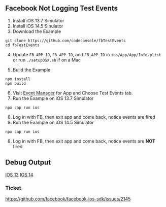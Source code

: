 ## Facebook Not Logging Test Events

1. Install iOS 13.7 Simulator
2. Install iOS 14.5 Sinulator
3. Download the Example
```
git clone https://github.com/codeconsole/fbTestEvents
cd fbTestEvents
```
4. Update `FB_APP_ID`, `FB_APP_ID`, and `FB_APP_ID` in `ios/App/App/Info.plist` or run `./setupOSX.sh` if on a Mac

5. Build the Example
```
npm install
npm build
```
6. Visit [Event Manager](https://business.facebook.com/events_manager2/list/) for App and Choose Test Events tab.
7. Run the Example on iOS 13.7 Simulator
```
npx cap run ios
```
8. Log in with FB, then exit app and come back, notice events are fired
9. Run the Example on iOS 14.5 Simulator
```
npx cap run ios
```
8. Log in with FB, then exit app and come back, notice events are **NOT** fired


## Debug Output
[IOS 13](/debug-output/IOS13.md) 
[IOS 14](/debug-output/IOS14.md) 


### Ticket
https://github.com/facebook/facebook-ios-sdk/issues/2145
